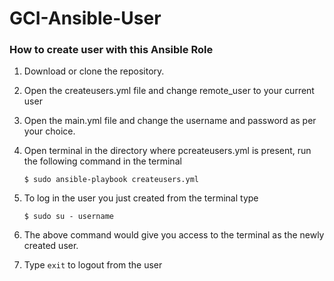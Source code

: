 # GCI-Ansible-User
### How to create user with this Ansible Role

1. Download or clone the repository.

2. Open the createusers.yml file and change remote_user to your current user

3. Open the main.yml file and change the username and password as per your choice.

4. Open terminal in the directory where pcreateusers.yml is present, run the following command in the terminal
    
    `$ sudo ansible-playbook createusers.yml`
    
5. To log in the user you just created from the terminal type
    
    `$ sudo su - username`
 
6. The above command would give you access to the terminal as the newly created user.

7. Type `exit` to logout from the user     
